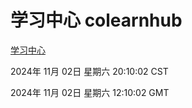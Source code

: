 # 学习中心 colearnhub
[学习中心](http://219.139.197.74:56308/colearnhub/)

2024年 11月 02日 星期六 20:10:02 CST

2024年 11月 02日 星期六 12:10:02 GMT
